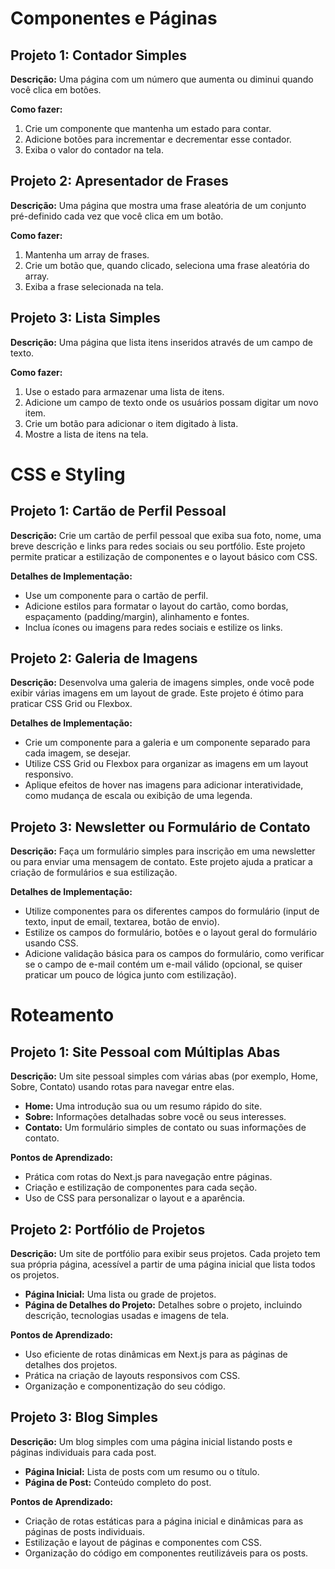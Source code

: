 # Componentes e Páginas

## Projeto 1: Contador Simples

**Descrição:** Uma página com um número que aumenta ou diminui quando você clica em botões.

**Como fazer:**
1. Crie um componente que mantenha um estado para contar.
2. Adicione botões para incrementar e decrementar esse contador.
3. Exiba o valor do contador na tela.

## Projeto 2: Apresentador de Frases

**Descrição:** Uma página que mostra uma frase aleatória de um conjunto pré-definido cada vez que você clica em um botão.

**Como fazer:**
1. Mantenha um array de frases.
2. Crie um botão que, quando clicado, seleciona uma frase aleatória do array.
3. Exiba a frase selecionada na tela.

## Projeto 3: Lista Simples

**Descrição:** Uma página que lista itens inseridos através de um campo de texto.

**Como fazer:**
1. Use o estado para armazenar uma lista de itens.
2. Adicione um campo de texto onde os usuários possam digitar um novo item.
3. Crie um botão para adicionar o item digitado à lista.
4. Mostre a lista de itens na tela.

# CSS e Styling

## Projeto 1: Cartão de Perfil Pessoal

**Descrição:** Crie um cartão de perfil pessoal que exiba sua foto, nome, uma breve descrição e links para redes sociais ou seu portfólio. Este projeto permite praticar a estilização de componentes e o layout básico com CSS.

**Detalhes de Implementação:**
- Use um componente para o cartão de perfil.
- Adicione estilos para formatar o layout do cartão, como bordas, espaçamento (padding/margin), alinhamento e fontes.
- Inclua ícones ou imagens para redes sociais e estilize os links.

## Projeto 2: Galeria de Imagens

**Descrição:** Desenvolva uma galeria de imagens simples, onde você pode exibir várias imagens em um layout de grade. Este projeto é ótimo para praticar CSS Grid ou Flexbox.

**Detalhes de Implementação:**
- Crie um componente para a galeria e um componente separado para cada imagem, se desejar.
- Utilize CSS Grid ou Flexbox para organizar as imagens em um layout responsivo.
- Aplique efeitos de hover nas imagens para adicionar interatividade, como mudança de escala ou exibição de uma legenda.

## Projeto 3: Newsletter ou Formulário de Contato

**Descrição:** Faça um formulário simples para inscrição em uma newsletter ou para enviar uma mensagem de contato. Este projeto ajuda a praticar a criação de formulários e sua estilização.

**Detalhes de Implementação:**
- Utilize componentes para os diferentes campos do formulário (input de texto, input de email, textarea, botão de envio).
- Estilize os campos do formulário, botões e o layout geral do formulário usando CSS.
- Adicione validação básica para os campos do formulário, como verificar se o campo de e-mail contém um e-mail válido (opcional, se quiser praticar um pouco de lógica junto com estilização).

# Roteamento

## Projeto 1: Site Pessoal com Múltiplas Abas

**Descrição:** Um site pessoal simples com várias abas (por exemplo, Home, Sobre, Contato) usando rotas para navegar entre elas.

- **Home:** Uma introdução sua ou um resumo rápido do site.
- **Sobre:** Informações detalhadas sobre você ou seus interesses.
- **Contato:** Um formulário simples de contato ou suas informações de contato.

**Pontos de Aprendizado:**
- Prática com rotas do Next.js para navegação entre páginas.
- Criação e estilização de componentes para cada seção.
- Uso de CSS para personalizar o layout e a aparência.

## Projeto 2: Portfólio de Projetos

**Descrição:** Um site de portfólio para exibir seus projetos. Cada projeto tem sua própria página, acessível a partir de uma página inicial que lista todos os projetos.

- **Página Inicial:** Uma lista ou grade de projetos.
- **Página de Detalhes do Projeto:** Detalhes sobre o projeto, incluindo descrição, tecnologias usadas e imagens de tela.

**Pontos de Aprendizado:**
- Uso eficiente de rotas dinâmicas em Next.js para as páginas de detalhes dos projetos.
- Prática na criação de layouts responsivos com CSS.
- Organização e componentização do seu código.

## Projeto 3: Blog Simples

**Descrição:** Um blog simples com uma página inicial listando posts e páginas individuais para cada post.

- **Página Inicial:** Lista de posts com um resumo ou o título.
- **Página de Post:** Conteúdo completo do post.

**Pontos de Aprendizado:**
- Criação de rotas estáticas para a página inicial e dinâmicas para as páginas de posts individuais.
- Estilização e layout de páginas e componentes com CSS.
- Organização do código em componentes reutilizáveis para os posts.

